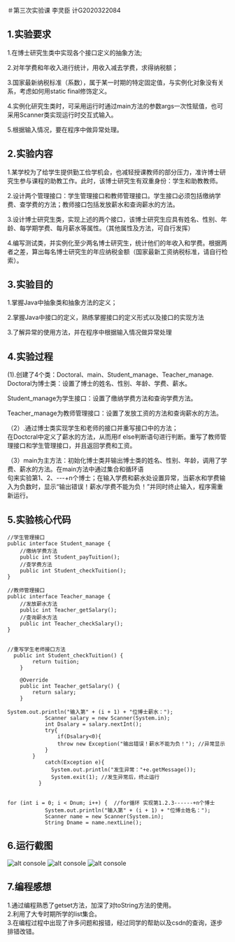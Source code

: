  ＃第三次实验课 李灵臣 计G2020322084
## 1.实验要求
1.在博士研究生类中实现各个接口定义的抽象方法;  

2.对年学费和年收入进行统计，用收入减去学费，求得纳税额；  

3.国家最新纳税标准（系数），属于某一时期的特定固定值，与实例化对象没有关系，考虑如何用static  final修饰定义。  

4.实例化研究生类时，可采用运行时通过main方法的参数args一次性赋值，也可采用Scanner类实现运行时交互式输入。  

5.根据输入情况，要在程序中做异常处理。  


## 2.实验内容
1.某学校为了给学生提供勤工俭学机会，也减轻授课教师的部分压力，准许博士研究生参与课程的助教工作。此时，该博士研究生有双重身份：学生和助教教师。  

2.设计两个管理接口：学生管理接口和教师管理接口。学生接口必须包括缴纳学费、查学费的方法；教师接口包括发放薪水和查询薪水的方法。  

3.设计博士研究生类，实现上述的两个接口，该博士研究生应具有姓名、性别、年龄、每学期学费、每月薪水等属性。（其他属性及方法，可自行发挥）  

4.编写测试类，并实例化至少两名博士研究生，统计他们的年收入和学费。根据两者之差，算出每名博士研究生的年应纳税金额（国家最新工资纳税标准，请自行检索）。

## 3.实验目的
1.掌握Java中抽象类和抽象方法的定义；   

2.掌握Java中接口的定义，熟练掌握接口的定义形式以及接口的实现方法  

3.了解异常的使用方法，并在程序中根据输入情况做异常处理  



## 4.实验过程  
(1).创建了4个类：Doctoral、main、Student_manage、Teacher_manage.  
Doctoral为博士类：设置了博士的姓名、性别、年龄、学费、薪水。 

Student_manage为学生接口：设置了缴纳学费方法和查询学费方法。

Teacher_manage为教师管理接口：设置了发放工资的方法和查询薪水的方法。  

（2）.通过博士类实现学生和老师的接口并重写接口中的方法；  
在Doctcral中定义了薪水的方法，从而用if else判断语句进行判断。重写了教师管理接口和学生管理接口，并且返回学费和工资。  

（3）main为主方法：初始化博士类并输出博士类的姓名、性别、年龄，调用了学费、薪水的方法。在main方法中通过集合和循环语  
句来实验第1、2、---+n个博士；在输入学费和薪水处设置异常，当薪水和学费输入为负数时，显示“输出错误！薪水/学费不能为负！”并同时终止输入，程序需重新运行。  



  

 
## 5.实验核心代码  
```
//学生管理接口
public interface Student_manage {
    //缴纳学费方法
    public int Student_payTuition();
    //查学费方法
    public int Student_checkTuition();
}

```
``` 
//教师管理接口
public interface Teacher_manage {
    //发放薪水方法
    public int Teacher_getSalary();
    //查询薪水方法
    public int Teacher_checkSalary();
}


```
```
//重写学生老师接口方法
  public int Student_checkTuition() {
        return tuition;
    }

    @Override
    public int Teacher_getSalary() {
        return salary;
    }

```
```
System.out.println("输入第" + (i + 1) + "位博士薪水：");
            Scanner salary = new Scanner(System.in);
            int Dsalary = salary.nextInt();
            try{
            	if(Dsalary<0){
            	throw new Exception("输出错误！薪水不能为负！"); //异常显示
            }
        }
            catch(Exception e){
          	  System.out.println("发生异常："+e.getMessage()); 
          	  System.exit(1); //发生异常后，终止运行
          }

```
```

for (int i = 0; i < Dnum; i++) {  //for循环 实现第1.2.3------+n个博士
            System.out.println("输入第" + (i + 1) + "位博士姓名：");
            Scanner name = new Scanner(System.in);
            String Dname = name.nextLine();
```
## 6.运行截图   
![alt console](http://m.qpic.cn/psc?/V50ghPAb3qpJGr4VGzMR1RNNj21NWrfC/ruAMsa53pVQWN7FLK88i5mn*CGjnEd3r40pIp4Ri7puA92bCfX58Mr8CFQY1ISMhxafECkwT3cmcGdVrJNJLeSqlo7UQ59Peg3X2DJt3nnc!/b&bo=*AAEAQAAAAADB9s!&rf=viewer_4) 
![alt console](http://m.qpic.cn/psc?/V50ghPAb3qpJGr4VGzMR1RNNj21NWrfC/45NBuzDIW489QBoVep5mcXPBUEt7Q7*b**VBpjWsUUOrSN1FgxAZ4bVxtlaCXolwzSJwADz99j7eZIzG9nXQuidK4uEXWdafHuo0bn578is!/b&bo=wgChAQAAAAADF1A!&rf=viewer_4) 
![alt console](http://m.qpic.cn/psc?/V50ghPAb3qpJGr4VGzMR1RNNj21NWrfC/45NBuzDIW489QBoVep5mcXPBUEt7Q7*b**VBpjWsUUOayfyk0ABivZTAY4F0dAHbIcAOJW18RtPbKBHgKAnkqTxexiHhRQUkHXoHyCAf0.I!/b&bo=sAIMAQAAAAADF40!&rf=viewer_4) 


## 7.编程感想  
1.通过编程熟悉了getset方法，加深了对toString方法的使用。  
2.利用了大专时期所学的list集合。  
3.在编程过程中出现了许多问题和报错，经过同学的帮助以及csdn的查询，逐步排错改错。

